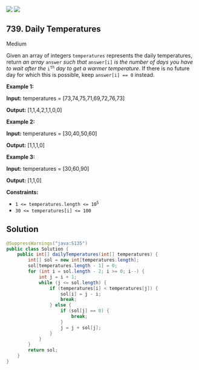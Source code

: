 [![](https://img.shields.io/github/stars/javadev/LeetCode-in-All?label=Stars&style=flat-square)](https://github.com/javadev/LeetCode-in-All)
[![](https://img.shields.io/github/forks/javadev/LeetCode-in-All?label=Fork%20me%20on%20GitHub%20&style=flat-square)](https://github.com/javadev/LeetCode-in-All/fork)

## 739\. Daily Temperatures

Medium

Given an array of integers `temperatures` represents the daily temperatures, return _an array_ `answer` _such that_ `answer[i]` _is the number of days you have to wait after the_ <code>i<sup>th</sup></code> _day to get a warmer temperature_. If there is no future day for which this is possible, keep `answer[i] == 0` instead.

**Example 1:**

**Input:** temperatures = [73,74,75,71,69,72,76,73]

**Output:** [1,1,4,2,1,1,0,0] 

**Example 2:**

**Input:** temperatures = [30,40,50,60]

**Output:** [1,1,1,0] 

**Example 3:**

**Input:** temperatures = [30,60,90]

**Output:** [1,1,0] 

**Constraints:**

*   <code>1 <= temperatures.length <= 10<sup>5</sup></code>
*   `30 <= temperatures[i] <= 100`

## Solution

```java
@SuppressWarnings("java:S135")
public class Solution {
    public int[] dailyTemperatures(int[] temperatures) {
        int[] sol = new int[temperatures.length];
        sol[temperatures.length - 1] = 0;
        for (int i = sol.length - 2; i >= 0; i--) {
            int j = i + 1;
            while (j <= sol.length) {
                if (temperatures[i] < temperatures[j]) {
                    sol[i] = j - i;
                    break;
                } else {
                    if (sol[j] == 0) {
                        break;
                    }
                    j = j + sol[j];
                }
            }
        }
        return sol;
    }
}
```